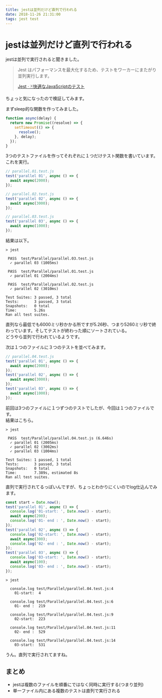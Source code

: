 ```yaml
---
title: jestは並列だけど直列で行われる
date: 2018-11-26 21:31:00
tags: jest test
---
```


# jestは並列だけど直列で行われる


jestは並列で実行されると聞きました。

> Jest はパフォーマンスを最大化するため、テストをワーカーにまたがり並列実行します。
> 
> <a href="https://jestjs.io/ja/">Jest · 🃏快適なJavaScriptのテスト</a>

ちょっと気になったので検証してみます。  

まずsleep的な関数を作ってみました。

```js
function async(delay) {
  return new Promise((resolve) => {
    setTimeout(() => {
      resolve();
    }, delay);
  });
}
```

3つのテストファイルを作ってそれぞれに１つだけテスト関数を書いています。  
これを実行。

```js
// parallel.01.test.js
test('parallel 01', async () => {
  await async(2000);
});

// parallel.02.test.js
test('parallel 02', async () => {
  await async(3000);
});

// parallel.03.test.js
test('parallel 03', async () => {
  await async(1000);
});
```



結果は以下。

```shell
> jest

 PASS  test/Parallel/parallel.03.test.js
  ✓ parallel 03 (1005ms)

 PASS  test/Parallel/parallel.01.test.js
  ✓ parallel 01 (2004ms)

 PASS  test/Parallel/parallel.02.test.js
  ✓ parallel 02 (3010ms)

Test Suites: 3 passed, 3 total
Tests:       3 passed, 3 total
Snapshots:   0 total
Time:        5.26s
Ran all test suites.
```

直列なら最低でも6000ミリ秒かかる所ですが5.26秒、つまり5260ミリ秒で終わっています。そしてテストが終わった順にソートされている。  
どうやら並列で行われているようです。


次は１つのファイルに３つのテストを並べてみます。  

```js
// parallel.04.test.js
test('parallel 01', async () => {
  await async(2000);
});
test('parallel 02', async () => {
  await async(3000);
});
test('parallel 03', async () => {
  await async(1000);
});
```

前回は3つのファイルに１つずつのテストでしたが、今回は１つのファイルです。  
結果はこちら。

```shell
> jest

 PASS  test/Parallel/parallel.04.test.js (6.646s)
  ✓ parallel 01 (2005ms)
  ✓ parallel 02 (3002ms)
  ✓ parallel 03 (1004ms)

Test Suites: 1 passed, 1 total
Tests:       3 passed, 3 total
Snapshots:   0 total
Time:        7.389s, estimated 8s
Ran all test suites.
```

直列で実行されてるっぽいんですが、ちょっとわかりにくいのでlog仕込んでみます。

```js
const start = Date.now();
test('parallel 01', async () => {
  console.log('01-start: ', Date.now() - start);
  await async(200);
  console.log('01- end : ', Date.now() - start);
});
test('parallel 02', async () => {
  console.log('02-start: ', Date.now() - start);
  await async(300);
  console.log('02- end : ', Date.now() - start);
});
test('parallel 03', async () => {
  console.log('03-start: ', Date.now() - start);
  await async(100);
  console.log('03- end : ', Date.now() - start);
});
```

```shell
> jest

  console.log test/Parallel/parallel.04.test.js:4
    01-start:  4

  console.log test/Parallel/parallel.04.test.js:6
    01- end :  219

  console.log test/Parallel/parallel.04.test.js:9
    02-start:  223

  console.log test/Parallel/parallel.04.test.js:11
    02- end :  529

  console.log test/Parallel/parallel.04.test.js:14
    03-start:  531

```

うん。直列で実行されてますね。

## まとめ

- jestは複数のファイルを順番にではなく同時に実行する(つまり並列)
- 単一ファイル内にある複数のテストは直列で実行される